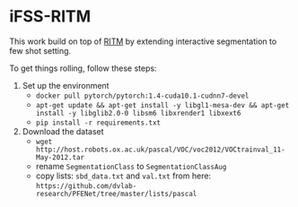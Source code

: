 # iFSS-RITM

This work build on top of [RITM](https://github.com/SamsungLabs/ritm_interactive_segmentation) by extending interactive segmentation to few shot setting. 

To get things rolling, follow these steps:
1. Set up the environment
    - `docker pull pytorch/pytorch:1.4-cuda10.1-cudnn7-devel`
    - `apt-get update && apt-get install -y libgl1-mesa-dev && apt-get install -y libglib2.0-0 libsm6 libxrender1 libxext6`
    - `pip install -r requirements.txt`
2. Download the dataset
    -  `wget http://host.robots.ox.ac.uk/pascal/VOC/voc2012/VOCtrainval_11-May-2012.tar`
    -  rename `SegmentationClass` to `SegmentationClassAug`
    -  copy lists: `sbd_data.txt` and `val.txt` from here: `https://github.com/dvlab-research/PFENet/tree/master/lists/pascal`